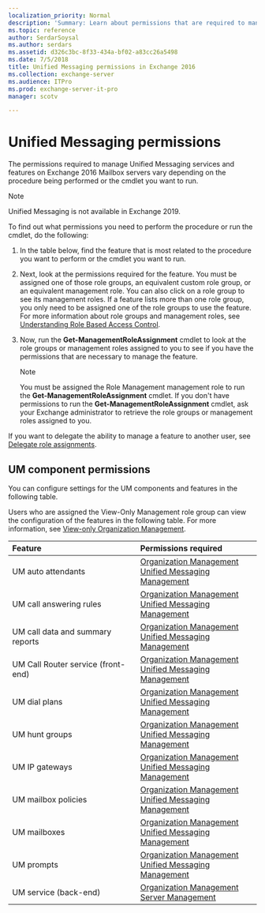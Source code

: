 ```yaml
---
localization_priority: Normal
description: 'Summary: Learn about permissions that are required to manage Unified Messaging services and features in Exchange Server 2016.'
ms.topic: reference
author: SerdarSoysal
ms.author: serdars
ms.assetid: d326c3bc-8f33-434a-bf02-a83cc26a5498
ms.date: 7/5/2018
title: Unified Messaging permissions in Exchange 2016
ms.collection: exchange-server
ms.audience: ITPro
ms.prod: exchange-server-it-pro
manager: scotv

---
```


# Unified Messaging permissions

The permissions required to manage Unified Messaging services and features on Exchange 2016 Mailbox servers vary depending on the procedure being performed or the cmdlet you want to run.

> [!NOTE]
> Unified Messaging is not available in Exchange 2019.

To find out what permissions you need to perform the procedure or run the cmdlet, do the following:

1. In the table below, find the feature that is most related to the procedure you want to perform or the cmdlet you want to run.

2. Next, look at the permissions required for the feature. You must be assigned one of those role groups, an equivalent custom role group, or an equivalent management role. You can also click on a role group to see its management roles. If a feature lists more than one role group, you only need to be assigned one of the role groups to use the feature. For more information about role groups and management roles, see [Understanding Role Based Access Control](https://technet.microsoft.com/library/dd298183.aspx).

3. Now, run the **Get-ManagementRoleAssignment** cmdlet to look at the role groups or management roles assigned to you to see if you have the permissions that are necessary to manage the feature.

    > [!NOTE]
    > You must be assigned the Role Management management role to run the **Get-ManagementRoleAssignment** cmdlet. If you don't have permissions to run the **Get-ManagementRoleAssignment** cmdlet, ask your Exchange administrator to retrieve the role groups or management roles assigned to you.

If you want to delegate the ability to manage a feature to another user, see [Delegate role assignments](https://technet.microsoft.com/library/dd351237.aspx).

## UM component permissions

You can configure settings for the UM components and features in the following table.

Users who are assigned the View-Only Management role group can view the configuration of the features in the following table. For more information, see [View-only Organization Management](https://technet.microsoft.com/library/dd351130.aspx).

|**Feature**|**Permissions required**|
|:-----|:-----|
|UM auto attendants|[Organization Management](http://technet.microsoft.com/library/0bfd21c1-86ac-4369-86b7-aeba386741c8.aspx) <br/> [Unified Messaging Management](http://technet.microsoft.com/library/c91f0387-615c-4a1d-87d4-133ddac1e407.aspx)|
|UM call answering rules|[Organization Management](http://technet.microsoft.com/library/0bfd21c1-86ac-4369-86b7-aeba386741c8.aspx) <br/> [Unified Messaging Management](http://technet.microsoft.com/library/c91f0387-615c-4a1d-87d4-133ddac1e407.aspx)|
|UM call data and summary reports|[Organization Management](http://technet.microsoft.com/library/0bfd21c1-86ac-4369-86b7-aeba386741c8.aspx) <br/> [Unified Messaging Management](http://technet.microsoft.com/library/c91f0387-615c-4a1d-87d4-133ddac1e407.aspx)|
|UM Call Router service (front-end)|[Organization Management](http://technet.microsoft.com/library/0bfd21c1-86ac-4369-86b7-aeba386741c8.aspx) <br/> [Unified Messaging Management](http://technet.microsoft.com/library/c91f0387-615c-4a1d-87d4-133ddac1e407.aspx)|
|UM dial plans|[Organization Management](http://technet.microsoft.com/library/0bfd21c1-86ac-4369-86b7-aeba386741c8.aspx) <br/> [Unified Messaging Management](http://technet.microsoft.com/library/c91f0387-615c-4a1d-87d4-133ddac1e407.aspx)|
|UM hunt groups|[Organization Management](http://technet.microsoft.com/library/0bfd21c1-86ac-4369-86b7-aeba386741c8.aspx) <br/> [Unified Messaging Management](http://technet.microsoft.com/library/c91f0387-615c-4a1d-87d4-133ddac1e407.aspx)|
|UM IP gateways|[Organization Management](http://technet.microsoft.com/library/0bfd21c1-86ac-4369-86b7-aeba386741c8.aspx) <br/> [Unified Messaging Management](http://technet.microsoft.com/library/c91f0387-615c-4a1d-87d4-133ddac1e407.aspx)|
|UM mailbox policies|[Organization Management](http://technet.microsoft.com/library/0bfd21c1-86ac-4369-86b7-aeba386741c8.aspx) <br/> [Unified Messaging Management](http://technet.microsoft.com/library/c91f0387-615c-4a1d-87d4-133ddac1e407.aspx)|
|UM mailboxes|[Organization Management](http://technet.microsoft.com/library/0bfd21c1-86ac-4369-86b7-aeba386741c8.aspx) <br/> [Unified Messaging Management](http://technet.microsoft.com/library/c91f0387-615c-4a1d-87d4-133ddac1e407.aspx)|
|UM prompts|[Organization Management](http://technet.microsoft.com/library/0bfd21c1-86ac-4369-86b7-aeba386741c8.aspx) <br/> [Unified Messaging Management](http://technet.microsoft.com/library/c91f0387-615c-4a1d-87d4-133ddac1e407.aspx)|
|UM service (back-end)|[Organization Management](http://technet.microsoft.com/library/0bfd21c1-86ac-4369-86b7-aeba386741c8.aspx) <br/> [Server Management](http://technet.microsoft.com/library/30cbc4de-adb3-42e8-922f-7661095bdb8c.aspx)|



